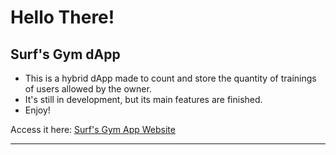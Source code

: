# Hello There!

## Surf's Gym dApp

- This is a hybrid dApp made to count and store the quantity of trainings of users allowed by the owner.
- It's still in development, but its main features are finished.
- Enjoy!

Access it here: [Surf's Gym App Website](https://surfs-gym-dapp.vercel.app/)

---
